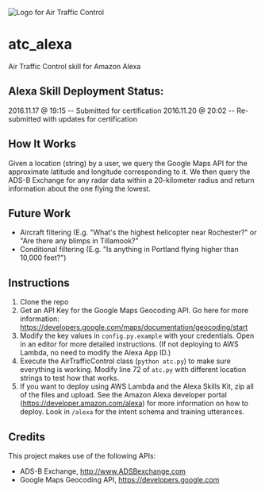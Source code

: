 ![Logo for Air Traffic Control](https://github.com/ckuzma/atc_alexa/blob/master/misc/atc_large.png)

# atc_alexa
Air Traffic Control skill for Amazon Alexa

## Alexa Skill Deployment Status:
2016.11.17 @ 19:15 -- Submitted for certification
2016.11.20 @ 20:02 -- Re-submitted with updates for certification

## How It Works
Given a location (string) by a user, we query the Google Maps API for the approximate latitude and longitude corresponding to it. We then query the ADS-B Exchange for any radar data within a 20-kilometer radius and return information about the one flying the lowest.

## Future Work
* Aircraft filtering (E.g. "What's the highest helicopter near Rochester?" or "Are there any blimps in Tillamook?"
* Conditional filtering (E.g. "Is anything in Portland flying higher than 10,000 feet?")

## Instructions
1. Clone the repo
2. Get an API Key for the Google Maps Geocoding API. Go here for more information: https://developers.google.com/maps/documentation/geocoding/start
2. Modify the key values in `config.py.example` with your credentials. Open in an editor for more detailed instructions. (If not deploying to AWS Lambda, no need to modify the Alexa App ID.)
3. Execute the AirTrafficControl class (`python atc.py`) to make sure everything is working. Modify line 72 of `atc.py` with different location strings to test how that works.
4. If you want to deploy using AWS Lambda and the Alexa Skills Kit, zip all of the files and upload. See the Amazon Alexa developer portal (https://developer.amazon.com/alexa) for more information on how to deploy. Look in `/alexa` for the intent schema and training utterances.

## Credits
This project makes use of the following APIs:
* ADS-B Exchange, http://www.ADSBexchange.com
* Google Maps Geocoding API, https://developers.google.com
